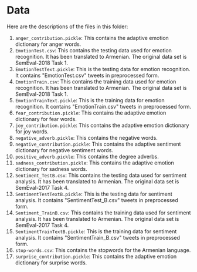 # Data
Here are the descriptions of the files in this folder:
1. ``anger_contribution.pickle``: This contains the adaptive emotion dictionary for anger words.
2. ``EmotionTest.csv``: This contains the testing data used for emotion recognition. It has been translated to Armenian. The original data set is SemEval-2018 Task 1.
3. ``EmotionTestText.pickle``: This is the testing data for emotion recognition. It contains "EmotionTest.csv" tweets in preprocessed form.
4. ``EmotionTrain.csv``: This contains the training data used for emotion recognition. It has been translated to Armenian. The original data set is SemEval-2018 Task 1.
5. ``EmotionTrainText.pickle``: This is the training data for emotion recognition. It contains "EmotionTrain.csv" tweets in preprocessed form.
6. ``fear_contribution.pickle``: This contains the adaptive emotion dictionary for fear words. 
7. ``joy_contribution.pickle``: This contains the adaptive emotion dictionary for joy words.
8. ``negative_adverb.pickle``: This contains the negative words.
9. ``negative_contribution.pickle``: This contains the adaptive sentiment dictionary for negative sentiment words. 
10. ``positive_adverb.pickle``: This contains the degree adverbs. 
11. ``sadness_contribution.pickle``: This contains the adaptive emotion dictionary for sadness words.
12. ``Sentiment_TestB.csv``: This contains the testing data used for sentiment analysis. It has been translated to Armenian. The original data set is SemEval-2017 Task 4.
13. ``SentimentTestTextB.pickle``: This is the testing data for sentiment analysis. It contains "SentimentTest_B.csv" tweets in preprocessed form.
14. ``Sentiment_TrainB.csv``: This contains the training data used for sentiment analysis. It has been translated to Armenian. The original data set is SemEval-2017 Task 4.
15. ``SentimentTrainTextB.pickle``: This is the training data for sentiment analysis. It contains "SentimentTrain_B.csv" tweets in preprocessed form.
16. ``stop-words.csv``: This contains the stopwords for the Armenian language.
17. ``surprise_contribution.pickle``: This contains the adaptive emotion dictionary for surprise words.
